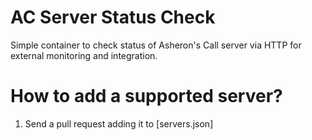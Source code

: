 # AC Server Status Check

Simple container to check status of Asheron's Call server via HTTP for external monitoring and integration.


# How to add a supported server?
1. Send a pull request adding it to [servers.json]